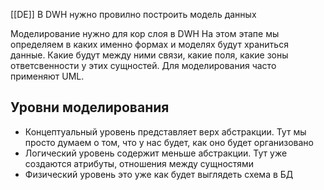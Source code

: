 [[DE]]
В DWH нужно провилно построить модель данных

Моделирование нужно для кор слоя в DWH
На этом этапе мы определяем в каких именно формах и моделях будут храниться данные. Какие будут между ними связи, какие поля, какие зоны ответсвенности у этих сущностей. Для моделирования часто применяют UML. 
## Уровни моделирования
- Концептуальный уровень представляет верх абстракции. Тут мы просто думаем о том, что у нас будет, как оно будет организовано
- Логический уровень содержит меньше абстракции. Тут уже создаются атрибуты, отношения между сущностями
- Физический уровень это уже как будет выглядеть схема в БД